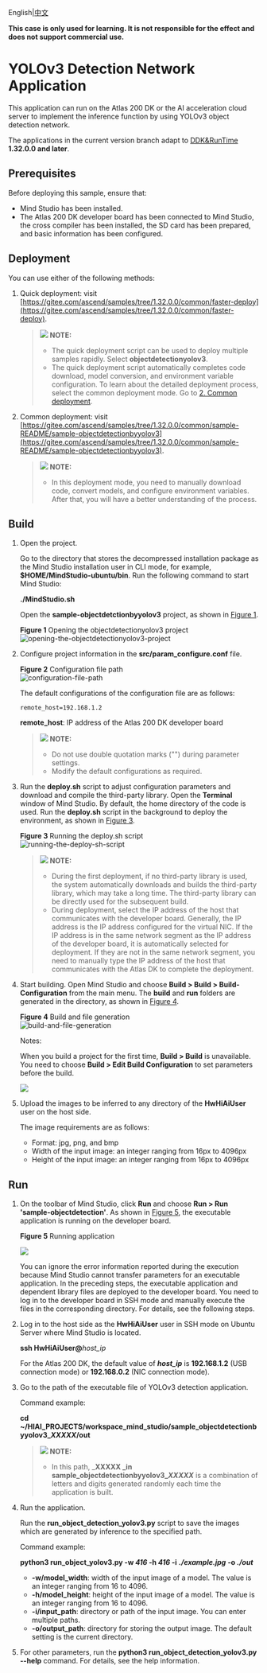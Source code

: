 English|[中文](Readme.md)

**This case is only used for learning. It is not responsible for the effect and does not support commercial use.**

# YOLOv3 Detection Network Application<a name="EN-US_TOPIC_0232644605"></a>

This application can run on the Atlas 200 DK or the AI acceleration cloud server to implement the inference function by using YOLOv3 object detection network.

The applications in the current version branch adapt to  [DDK&RunTime](https://ascend.huawei.com/resources) **1.32.0.0 and later**.

## Prerequisites<a name="en-us_topic_0228461856_section137245294533"></a>

Before deploying this sample, ensure that:

-   Mind Studio  has been installed.
-   The Atlas 200 DK developer board has been connected to  Mind Studio, the cross compiler has been installed, the SD card has been prepared, and basic information has been configured.

## Deployment<a name="en-us_topic_0228461856_section412811285117"></a>

You can use either of the following methods:

1.  Quick deployment: visit  [https://gitee.com/ascend/samples/tree/1.32.0.0/common/faster-deploy](https://gitee.com/ascend/samples/tree/1.32.0.0/common/faster-deploy).

    >![](public_sys-resources/icon-note.gif) **NOTE:**   
    >-   The quick deployment script can be used to deploy multiple samples rapidly. Select  **objectdetectionyolov3**.  
    >-   The quick deployment script automatically completes code download, model conversion, and environment variable configuration. To learn about the detailed deployment process, select the common deployment mode. Go to  [2. Common deployment](#en-us_topic_0228461856_li3208251440).  

2.  <a name="en-us_topic_0228461856_li3208251440"></a>Common deployment: visit  [https://gitee.com/ascend/samples/tree/1.32.0.0/common/sample-README/sample-objectdetectionbyyolov3](https://gitee.com/ascend/samples/tree/1.32.0.0/common/sample-README/sample-objectdetectionbyyolov3).

    >![](public_sys-resources/icon-note.gif) **NOTE:**   
    >-   In this deployment mode, you need to manually download code, convert models, and configure environment variables. After that, you will have a better understanding of the process.  


## Build<a name="en-us_topic_0228461856_section3723145213347"></a>

1.  Open the project.

    Go to the directory that stores the decompressed installation package as the Mind Studio installation user in CLI mode, for example,  **$HOME/MindStudio-ubuntu/bin**. Run the following command to start Mind Studio:

    **./MindStudio.sh**

    Open the  **sample-objectdetctionbyyolov3**  project, as shown in  [Figure 1](#en-us_topic_0228461856_en-us_topic_0219028422_fig9485154817568).

    **Figure  1**  Opening the objectdetectionyolov3 project<a name="en-us_topic_0228461856_en-us_topic_0219028422_fig9485154817568"></a>  
    ![](figures/opening-the-objectdetectionyolov3-project.png "opening-the-objectdetectionyolov3-project")

2.  Configure project information in the  **src/param\_configure.conf**  file.

    **Figure  2**  Configuration file path<a name="en-us_topic_0228461856_en-us_topic_0219028422_fig1777213106583"></a>  
    ![](figures/configuration-file-path.png "configuration-file-path")

    The default configurations of the configuration file are as follows:

    ```
    remote_host=192.168.1.2
    ```

    **remote\_host**: IP address of the Atlas 200 DK developer board

    >![](public_sys-resources/icon-note.gif) **NOTE:**   
    >-   Do not use double quotation marks \(""\) during parameter settings.  
    >-   Modify the default configurations as required.  

3.  Run the  **deploy.sh**  script to adjust configuration parameters and download and compile the third-party library. Open the  **Terminal**  window of Mind Studio. By default, the home directory of the code is used. Run the  **deploy.sh**  script in the background to deploy the environment, as shown in  [Figure 3](#en-us_topic_0228461856_en-us_topic_0219028422_fig4961151613216).

    **Figure  3**  Running the deploy.sh script<a name="en-us_topic_0228461856_en-us_topic_0219028422_fig4961151613216"></a>  
    ![](figures/running-the-deploy-sh-script.png "running-the-deploy-sh-script")

    >![](public_sys-resources/icon-note.gif) **NOTE:**   
    >-   During the first deployment, if no third-party library is used, the system automatically downloads and builds the third-party library, which may take a long time. The third-party library can be directly used for the subsequent build.  
    >-   During deployment, select the IP address of the host that communicates with the developer board. Generally, the IP address is the IP address configured for the virtual NIC. If the IP address is in the same network segment as the IP address of the developer board, it is automatically selected for deployment. If they are not in the same network segment, you need to manually type the IP address of the host that communicates with the Atlas DK to complete the deployment.  

4.  Start building. Open Mind Studio and choose  **Build \> Build \> Build-Configuration**  from the main menu. The  **build**  and  **run**  folders are generated in the directory, as shown in  [Figure 4](#en-us_topic_0228461856_en-us_topic_0219028422_fig1487710597597).

    **Figure  4**  Build and file generation<a name="en-us_topic_0228461856_en-us_topic_0219028422_fig1487710597597"></a>  
    ![](figures/build-and-file-generation.png "build-and-file-generation")

    Notes:

    When you build a project for the first time,  **Build \> Build**  is unavailable. You need to choose  **Build \> Edit Build Configuration**  to set parameters before the build.

    ![](figures/build_configuration.png)

5.  Upload the images to be inferred to any directory of the  **HwHiAiUser**  user on the host side.

    The image requirements are as follows:

    -   Format: jpg, png, and bmp
    -   Width of the input image: an integer ranging from 16px to 4096px
    -   Height of the input image: an integer ranging from 16px to 4096px


## Run<a name="en-us_topic_0228461856_section1620073406"></a>

1.  On the toolbar of Mind Studio, click  **Run**  and choose  **Run \> Run 'sample-objectdetection'**. As shown in  [Figure 5](#en-us_topic_0228461856_en-us_topic_0219028422_fig18918132273612), the executable application is running on the developer board.

    **Figure  5**  Running application<a name="en-us_topic_0228461856_en-us_topic_0219028422_fig18918132273612"></a>  
    

    ![](figures/092439dfaa8bf0593a1f1aac2958e8d.png)

    You can ignore the error information reported during the execution because Mind Studio cannot transfer parameters for an executable application. In the preceding steps, the executable application and dependent library files are deployed to the developer board. You need to log in to the developer board in SSH mode and manually execute the files in the corresponding directory. For details, see the following steps.

2.  Log in to the host side as the  **HwHiAiUser**  user in SSH mode on Ubuntu Server where  Mind Studio  is located.

    **ssh HwHiAiUser@**_host\_ip_

    For the Atlas 200 DK, the default value of  _**host\_ip**_  is  **192.168.1.2**  \(USB connection mode\) or  **192.168.0.2**  \(NIC connection mode\).

3.  Go to the path of the executable file of YOLOv3 detection application.

    Command example:

    **cd \~/HIAI\_PROJECTS/workspace\_mind\_studio/sample\_objectdetectionbyyolov3\__XXXXX_/out**

    >![](public_sys-resources/icon-note.gif) **NOTE:**   
    >-   In this path,  _**XXXXX **_in** sample\_objectdetectionbyyolov3\__XXXXX_**  is a combination of letters and digits generated randomly each time the application is built.  

4.  Run the application.

    Run the  **run\_object\_detection\_yolov3.py**  script to save the images which are generated by inference to the specified path.

    Command example:

    **python3 run\_object\_yolov3.py -w  _416_  -h  _416_  -i** _**./example.jpg**_ **-o  _./out_**

    -   **-w/model\_width**: width of the input image of a model. The value is an integer ranging from 16 to 4096.
    -   **-h/model\_height**: height of the input image of a model. The value is an integer ranging from 16 to 4096.
    -   **-i/input\_path**: directory or path of the input image. You can enter multiple paths.
    -   **-o/output\_path**: directory for storing the output image. The default setting is the current directory.

5.  For other parameters, run the  **python3 run\_object\_detection\_yolov3.py --help**  command. For details, see the help information.

